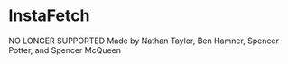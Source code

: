 # InstaFetch
NO LONGER SUPPORTED
Made by Nathan Taylor, Ben Hamner, Spencer Potter, and Spencer McQueen